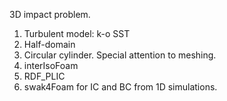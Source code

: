 3D impact problem.
1. Turbulent model: k-o SST
2. Half-domain
3. Circular cylinder. Special attention to meshing.
4. interIsoFoam
5. RDF_PLIC
6. swak4Foam for IC and BC from 1D simulations.
